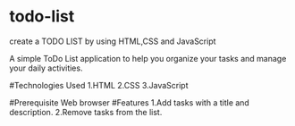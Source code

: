# todo-list
create a TODO LIST by using HTML,CSS and JavaScript

A simple ToDo List application to help you organize your tasks and manage your daily activities.

#Technologies Used
1.HTML
2.CSS
3.JavaScript

#Prerequisite
Web browser
#Features
1.Add tasks with a title and description.
2.Remove tasks from the list.
 
